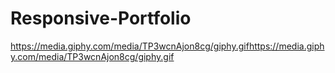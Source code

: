 # Responsive-Portfolio

https://media.giphy.com/media/TP3wcnAjon8cg/giphy.gifhttps://media.giphy.com/media/TP3wcnAjon8cg/giphy.gif
